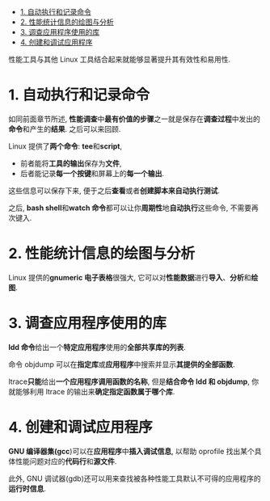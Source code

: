 
<!-- @import "[TOC]" {cmd="toc" depthFrom=1 depthTo=6 orderedList=false} -->

<!-- code_chunk_output -->

- [1. 自动执行和记录命令](#1-自动执行和记录命令)
- [2. 性能统计信息的绘图与分析](#2-性能统计信息的绘图与分析)
- [3. 调查应用程序使用的库](#3-调查应用程序使用的库)
- [4. 创建和调试应用程序](#4-创建和调试应用程序)

<!-- /code_chunk_output -->

性能工具与其他 Linux 工具结合起来就能够显著提升其有效性和易用性.

# 1. 自动执行和记录命令

如同前面章节所述, **性能调查**中**最有价值的步骤**之一就是保存在**调查过程**中发出的**命令**和产生的**结果**. 之后可以来回顾.

Linux 提供了**两个命令**: **tee**和**script**,

* 前者能将**工具的输出**保存为**文件**,
* 后者能记录**每一个按键**和屏幕上的**每一个输出**.

这些信息可以保存下来, 便于之后**查看**或者**创建脚本来自动执行测试**.

之后, **bash shell**和**watch 命令**都可以让你**周期性**地**自动执行**这些命令, 不需要再次键入.

# 2. 性能统计信息的绘图与分析

Linux 提供的**gnumeric 电子表格**很强大, 它可以对**性能数据**进行**导入**、**分析**和**绘图**.

# 3. 调查应用程序使用的库

**ldd 命令**给出一个**特定应用程序**使用的**全部共享库的列表**.

命令 objdump 可以在**指定库**或**应用程序**中搜索并显示**其提供的全部函数**.

ltrace**只能**给出**一个应用程序调用函数的名称**, 但是**结合命令 ldd 和 objdump**, 你就能够利用 ltrace 的输出来**确定指定函数属于哪个库**.

# 4. 创建和调试应用程序

**GNU 编译器集(gcc**)可以在**应用程序**中**插入调试信息**, 以帮助 oprofile 找出某个具体性能问题对应的**代码行**和**源文件**.

此外, GNU 调试器(gdb)还可以用来查找被各种性能工具默认不可得的应用程序的**运行时信息**.
